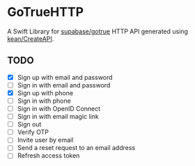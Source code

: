 # GoTrueHTTP

A Swift Library for [supabase/gotrue](https://github.com/supabase/gotrue) HTTP API generated using [kean/CreateAPI](https://github.com/kean/CreateAPI).

## TODO
- [x] Sign up with email and password
- [ ] Sign in with email and password
- [x] Sign up with phone
- [ ] Sign in with phone
- [ ] Sign in with OpenID Connect
- [ ] Sign in with email magic link
- [ ] Sign out
- [ ] Verify OTP
- [ ] Invite user by email
- [ ] Send a reset request to an email address
- [ ] Refresh access token